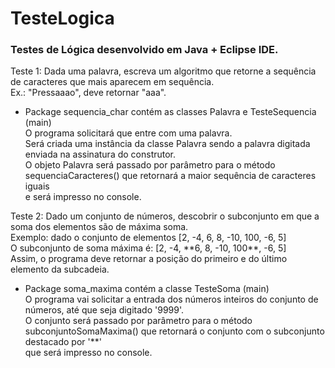 # TesteLogica
<h3>Testes de Lógica desenvolvido em Java + Eclipse IDE.</h3>

<p> Teste 1: Dada uma palavra, escreva um algoritmo que retorne a sequência de caracteres que mais aparecem em sequência. <br />
    Ex.: "Pressaaao", deve retornar "aaa".  </p>
 
- Package sequencia_char contém as classes Palavra e TesteSequencia (main) <br />
 O programa solicitará que entre com uma palavra. <br />
 Será criada uma instância da classe Palavra sendo a palavra digitada enviada na assinatura do construtor. <br />
 O objeto Palavra será passado por parâmetro para o método sequenciaCaracteres() que retornará a maior sequência de caracteres iguais <br /> 
 e será impresso no console. <br />
 
 <p>Teste 2: Dado um conjunto de números, descobrir o subconjunto em que a soma dos elementos são de máxima soma. <br />
  Exemplo: dado o conjunto de elementos [2, -4, 6, 8, -10, 100, -6, 5] <br />
  O subconjunto de soma máxima é: [2, -4, **6, 8, -10, 100**, -6, 5] <br />
  Assim, o programa deve retornar a posição do primeiro e do último elemento da subcadeia.  </p>
  
  - Package soma_maxima contém a classe TesteSoma (main) <br />
  O programa vai solicitar a entrada dos números inteiros do conjunto de números, até que seja digitado '9999'. <br />
  O conjunto será passado por parâmetro para o método subconjuntoSomaMaxima() que retornará o conjunto com o subconjunto destacado por '**' <br />
  que será impresso no console.
  
  
  


